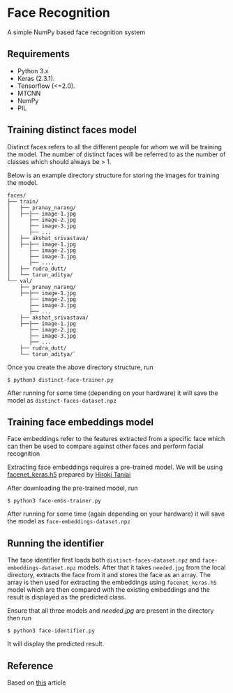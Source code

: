 # Face Recognition
A simple NumPy based face recognition system


## Requirements
* Python 3.x
* Keras (2.3.1).
* Tensorflow (<=2.0).
* MTCNN
* NumPy
* PIL


## Training distinct faces model
Distinct faces refers to all the different people for whom we will be training the model. The number of distinct faces wlll be referred to as the number of classes which should always be > 1.

Below is an example directory structure for storing the images for training the model.
```
faces/
├── train/
│   ├── pranay_narang/
│   ├──├── image-1.jpg
│      ├── image-2.jpg
│      ├── image-3.jpg
│      ├── ...
│   ├── akshat_srivastava/
│   ├──├── image-1.jpg
│      ├── image-2.jpg
│      ├── image-3.jpg
│      ├── ....
│   ├── rudra_dutt/
│   └── tarun_aditya/
└── val/
    ├── pranay_narang/
    ├──├── image-1.jpg
       ├── image-2.jpg
       ├── image-3.jpg
       ├── ...
    ├── akshat_srivastava/
    ├──├── image-1.jpg
       ├── image-2.jpg
       ├── image-3.jpg
       ├── ... 
    ├── rudra_dutt/
    └── tarun_aditya/`
```
Once you create the above directory structure, run
```
$ python3 distinct-face-trainer.py
```
After running for some time (depending on your hardware) it will save the model as `distinct-faces-dataset.npz`


## Training face embeddings model
Face embeddings refer to the features extracted from a specific face which can then be used to compare against other faces and perform facial recognition

Extracting face embeddings requires a pre-trained model. We will be using [facenet_keras.h5](https://drive.google.com/drive/folders/1pwQ3H4aJ8a6yyJHZkTwtjcL4wYWQb7bn) prepared by [Hiroki Taniai](https://github.com/nyoki-mtl)

After downloading the pre-trained model, run
```
$ python3 face-embs-trainer.py
```
After running for some time (again depending on your hardware) it will save the model as `face-embeddings-dataset.npz`


## Running the identifier
The face identifier first loads both `distinct-faces-dataset.npz` and `face-embeddings-dataset.npz` models. After that it takes `needed.jpg` from the local directory, extracts the face from it and stores the face as an array. The array is then used for extracting the embeddings using `facenet_keras.h5` model which are then compared with the existing embeddings and the result is displayed as the predicted class.

Ensure that all three models and *needed.jpg* are present in the directory then run
```
$ python3 face-identifier.py
```
It will display the predicted result.


## Reference
Based on [this](https://machinelearningmastery.com/how-to-develop-a-face-recognition-system-using-facenet-in-keras-and-an-svm-classifier/) article

